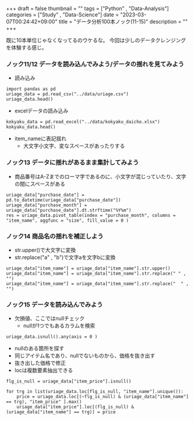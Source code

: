 +++
draft = false
thumbnail = ""
tags = ["Python" , "Data-Analysis"]
categories = ["Study" , "Data-Science"]
date = "2023-03-07T00:24:42+09:00"
title = "データ分析100本ノック(11-15)"
description = ""
+++

既に10本単位じゃなくなってるのウケるな。
今回は少しのデータクレンジングを体験する感じ。

### ノック11/12 データを読み込んでみよう/データの揺れを見てみよう
- 読み込み
```python3
import pandas as pd 
uriage_data = pd.read_csv("../data/uriage.csv")
uriage_data.head()
```
- excelデータの読み込み
```python3
kokyaku_data = pd.read_excel("../data/kokyaku_daicho.xlsx")
kokyaku_data.head()
```

- item_nameに表記揺れ
  - 大文字小文字、変なスペースがあったりする

### ノック13 データに揺れがあるまま集計してみよう
- 商品番号はA-Zまでのローマ字であるのに、小文字が混じっていたり、文字の間にスペースがある
```python3
uriage_data["purchase_date"] = pd.to_datetime(uriage_data["purchase_date"])
uriage_data["purchase_month"] = uriage_data["purchase_date"].dt.strftime("%Y%m")
res = uriage_data.pivot_table(index = "purchase_month", columns = "item_name", aggfunc = "size", fill_value = 0 )
```

### ノック14 商品名の揺れを補正しよう
- str.upper()で大文字に変換
- str.replace("a" , "b")で文字aを文字bに変換

```python3
uriage_data["item_name"] = uriage_data["item_name"].str.upper()
uriage_data["item_name"] = uriage_data["item_name"].str.replace(" " , "")
uriage_data["item_name"] = uriage_data["item_name"].str.replace("  " , "")
```
### ノック15 データを読み込んでみよう
- 欠損値、ここではnullチェック
  - nullが1つでもあるカラムを検索
```python3
uriage_data.isnull().any(axis = 0 )
```

- nullのある箇所を探す
- 同じアイテム名であり、nullでないものから、価格を抜き出す
- 抜き出した価格で修正
- locは複数要素抽出できる

```python3
flg_is_null = uriage_data["item_price"].isnull()

for trg in list(uriage_data.loc[flg_is_null, "item_name"].unique()):
    price = uriage_data.loc[(~flg_is_null) & (uriage_data["item_name"] == trg), "item_price" ].max()
    uriage_data["item_price"].loc[(flg_is_null) & (uriage_data["item_name"] == trg)] = price
```





